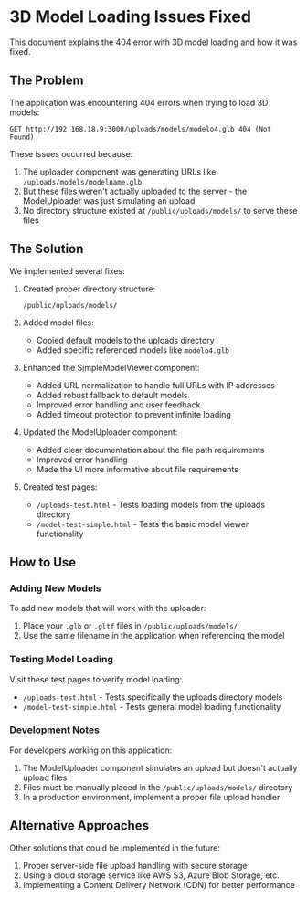 # 3D Model Loading Issues Fixed

This document explains the 404 error with 3D model loading and how it was fixed.

## The Problem

The application was encountering 404 errors when trying to load 3D models:

```
GET http://192.168.18.9:3000/uploads/models/modelo4.glb 404 (Not Found)
```

These issues occurred because:

1. The uploader component was generating URLs like `/uploads/models/modelname.glb`
2. But these files weren't actually uploaded to the server - the ModelUploader was just simulating an upload
3. No directory structure existed at `/public/uploads/models/` to serve these files

## The Solution

We implemented several fixes:

1. Created proper directory structure:
   ```
   /public/uploads/models/
   ```

2. Added model files:
   - Copied default models to the uploads directory
   - Added specific referenced models like `modelo4.glb`

3. Enhanced the SimpleModelViewer component:
   - Added URL normalization to handle full URLs with IP addresses
   - Added robust fallback to default models
   - Improved error handling and user feedback
   - Added timeout protection to prevent infinite loading

4. Updated the ModelUploader component:
   - Added clear documentation about the file path requirements
   - Improved error handling
   - Made the UI more informative about file requirements

5. Created test pages:
   - `/uploads-test.html` - Tests loading models from the uploads directory
   - `/model-test-simple.html` - Tests the basic model viewer functionality

## How to Use

### Adding New Models

To add new models that will work with the uploader:

1. Place your `.glb` or `.gltf` files in `/public/uploads/models/`
2. Use the same filename in the application when referencing the model

### Testing Model Loading

Visit these test pages to verify model loading:

- `/uploads-test.html` - Tests specifically the uploads directory models
- `/model-test-simple.html` - Tests general model loading functionality

### Development Notes

For developers working on this application:

1. The ModelUploader component simulates an upload but doesn't actually upload files
2. Files must be manually placed in the `/public/uploads/models/` directory
3. In a production environment, implement a proper file upload handler

## Alternative Approaches

Other solutions that could be implemented in the future:

1. Proper server-side file upload handling with secure storage
2. Using a cloud storage service like AWS S3, Azure Blob Storage, etc.
3. Implementing a Content Delivery Network (CDN) for better performance 